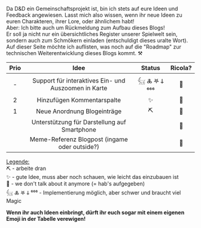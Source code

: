 Da D&D ein Gemeinschaftsprojekt ist, bin ich stets auf eure Ideen und Feedback angewiesen. Lasst mich also wissen, wenn ihr neue Ideen zu euren Charakteren, ihrer Lore, oder ähnlichem habt! <br>
Aber: Ich bitte auch um Rückmeldung zum Aufbau dieses Blogs! <br>
Er soll ja nicht nur ein übersichtliches Register unserer Spielwelt sein, sondern auch zum Schmökern einladen (entschuldigt dieses uralte Wort).
Auf dieser Seite möchte ich auflisten, was noch auf die "Roadmap" zur technischen Weiterentwicklung dieses Blogs kommt. ⚒️


| Prio |                         Idee                         |     Status      | Ricola? |
| :--: | :--------------------------------------------------: | :-------------: | :-----: |
|  -   | Support für interaktives Ein- und Auszoomen in Karte | 𓃶 🜏 𖤐 𐕣 ⁶⁶⁶ |   🗿    |
|  2   |              Hinzufügen Kommentarspalte              |        ✨        |   🗿    |
|  1   |             Neue Anordnung Blogeinträge              |       ⛏️        |   🗿    |
|      |     Unterstützung für Darstellung auf Smartphone     |                 |   🗿    |
|      |    Meme-Referenz Blogpost (ingame oder outside?)     |                 |   🐀    |

<ins>Legende:</ins> <br>
⛏️ - arbeite dran <br>
✨ - gute Idee, muss aber noch schauen, wie leicht das einzubauen ist <br>
👺 - we don't talk about it anymore (= hab's aufgegeben) <br>
𓃶 🜏 𖤐 𐕣 ⁶⁶⁶ - Implementierung möglich, aber schwer und braucht viel Magic

**Wenn ihr auch Ideen einbringt, dürft ihr euch sogar mit einem eigenen Emoji in der Tabelle verewigen!**